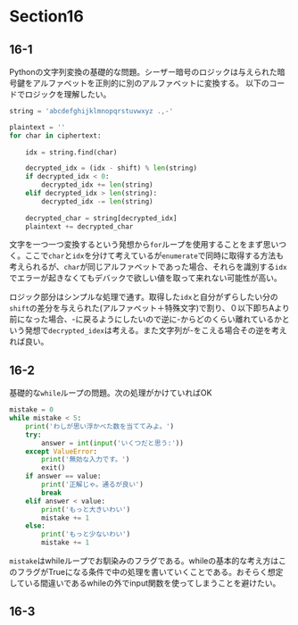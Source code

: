 # Section16

## 16-1
Pythonの文字列変換の基礎的な問題。シーザー暗号のロジックは与えられた暗号鍵をアルファベットを正則的に別のアルファベットに変換する。
以下のコードでロジックを理解したい。

```py
string = 'abcdefghijklmnopqrstuvwxyz .,-'

plaintext = ''
for char in ciphertext:
        
    idx = string.find(char)

    decrypted_idx = (idx - shift) % len(string)
    if decrypted_idx < 0:
        decrypted_idx += len(string) 
    elif decrypted_idx > len(string):
        decrypted_idx -= len(string)
        
    decrypted_char = string[decrypted_idx]
    plaintext += decrypted_char 
```
文字を一つ一つ変換するという発想から`for`ループを使用することをまず思いつく。ここで`char`と`idx`を分けて考えているが`enumerate`で同時に取得する方法も考えられるが、`char`が同じアルファベットであった場合、それらを識別する`idx`でエラーが起きなくてもデバックで欲しい値を取って来れない可能性が高い。

ロジック部分はシンプルな処理で通す。取得した`idx`と自分がずらしたい分の`shift`の差分を与えられた(アルファベット＋特殊文字)で割り、０以下即ちAより前になった場合、-に戻るようにしたいので逆に-からどのくらい離れているかという発想で`decrypted_idex`は考える。また文字列が-をこえる場合その逆を考えれば良い。

## 16-2
基礎的な`while`ループの問題。次の処理がかけていればOK
```py
mistake = 0
while mistake < 5:
    print('わしが思い浮かべた数を当ててみよ。')
    try:
        answer = int(input('いくつだと思う:'))
    except ValueError:
        print('無効な入力です。')
        exit()
    if answer == value:
        print('正解じゃ。通るが良い')
        break
    elif answer < value:
        print('もっと大きいわい')
        mistake += 1
    else:
        print('もっと少ないわい')
        mistake += 1
```
`mistake`はwhileループでお馴染みのフラグである。whileの基本的な考え方はこのフラグがTrueになる条件で中の処理を書いていくことである。おそらく想定している間違いであるwhileの外でinput関数を使ってしまうことを避けたい。

## 16-3

